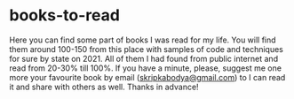 # books-to-read
Here you can find some part of books I was read for my life. You will find them around 100-150 from this place with samples of code and techniques for sure by state on 2021. All of them I had found from public internet and read from 20-30% till 100%. If you have a minute, please, suggest me one more your favourite book by email (skripkabodya@gmail.com) to I can read it and share with others as well. Thanks in advance!
